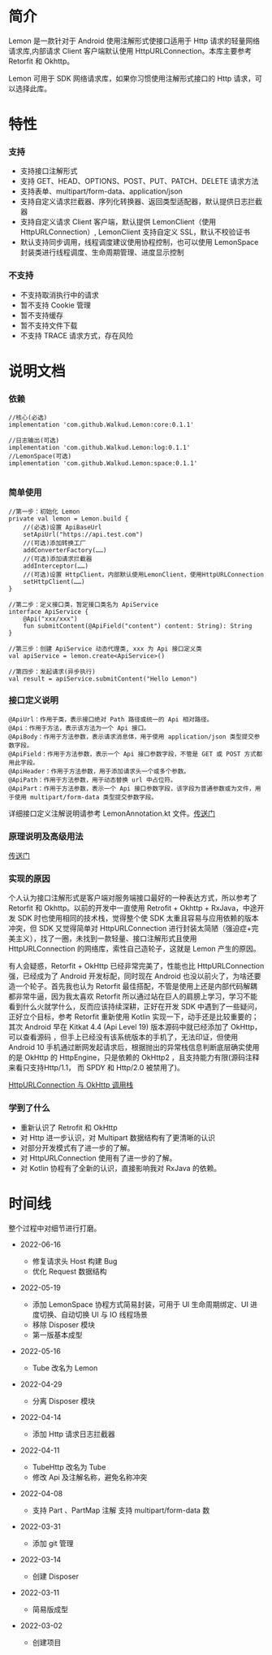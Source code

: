 # 简介
Lemon 是一款针对于 Android 使用注解形式使接口适用于 Http 请求的轻量网络请求库,内部请求 Client 客户端默认使用 HttpURLConnection。本库主要参考 Retorfit 和 Okhttp。

Lemon 可用于 SDK 网络请求库，如果你习惯使用注解形式接口的 Http 请求，可以选择此库。

# 特性

### 支持

* 支持接口注解形式
* 支持 GET、HEAD、OPTIONS、POST、PUT、PATCH、DELETE 请求方法
* 支持表单、multipart/form-data、application/json
* 支持自定义请求拦截器、序列化转换器、返回类型适配器，默认提供日志拦截器
* 支持自定义请求 Client 客户端，默认提供 LemonClient（使用HttpURLConnection）, LemonClient 支持自定义 SSL，默认不校验证书
* 默认支持同步调用，线程调度建议使用协程控制，也可以使用 LemonSpace 封装类进行线程调度、生命周期管理、进度显示控制

### 不支持
* 不支持取消执行中的请求
* 暂不支持 Cookie 管理
* 暂不支持缓存
* 暂不支持文件下载
* 不支持 TRACE 请求方式，存在风险

# 说明文档

### 依赖

```
//核心(必选)
implementation 'com.github.Walkud.Lemon:core:0.1.1'

//日志输出(可选)
implementation 'com.github.Walkud.Lemon:log:0.1.1'
//LemonSpace(可选)
implementation 'com.github.Walkud.Lemon:space:0.1.1'


```

### 简单使用

```
//第一步：初始化 Lemon
private val lemon = Lemon.build {
    //(必选)设置 ApiBaseUrl
    setApiUrl("https://api.test.com")
    //(可选)添加转换工厂
    addConverterFactory(……)
    //(可选)添加请求拦截器
    addInterceptor(……)
    //(可选)设置 HttpClient，内部默认使用LemonClient，使用HttpURLConnection
    setHttpClient(……)
}

//第二步：定义接口类，暂定接口类名为 ApiService
interface ApiService {
    @Api("xxx/xxx") 
    fun submitContent(@ApiField("content") content: String): String
}

//第三步：创建 ApiService 动态代理类, xxx 为 Api 接口定义类
val apiService = lemon.create<ApiService>()

//第四步：发起请求(异步执行)
val result = apiService.submitContent("Hello Lemon")
```

### 接口定义说明

```
@ApiUrl：作用于类，表示接口绝对 Path 路径或统一的 Api 相对路径。
@Api：作用于方法，表示该方法为一个 Api 接口。
@ApiBody：作用于方法参数，表示请求消息体，用于使用 application/json 类型提交参数字段。
@ApiField：作用于方法参数，表示一个 Api 接口参数字段，不管是 GET 或 POST 方式都用此字段。
@ApiHeader：作用于方法参数，用于添加请求头一个或多个参数。
@ApiPath：作用于方法参数，用于动态替换 url 中占位符。
@ApiPart：作用于方法参数，表示一个 Api 接口参数字段，该字段为普通参数或为文件，用于使用 multipart/form-data 类型提交参数字段。

```

详细接口定义注解说明请参考 LemonAnnotation.kt 文件。[传送门](./lemon/src/main/java/com/lemon/http/LemonAnnotation.kt)

### 原理说明及高级用法

[传送门](./material/LemonAdvanced.md)

### 实现的原因
个人认为接口注解形式是客户端对服务端接口最好的一种表达方式，所以参考了 Retorfit 和 Okhttp。以前的开发中一直使用 Retrofit + Okhttp + RxJava，中途开发 SDK 时也使用相同的技术栈，觉得整个使 SDK 太重且容易与应用依赖的版本冲突，但 SDK 又觉得简单对 HttpURLConnection 进行封装太简陋（强迫症+完美主义），找了一圈，未找到一款轻量、接口注解形式且使用 HttpURLConnection 的网络库，索性自己造轮子，这就是 Lemon 产生的原因。

有人会疑惑，Retorfit + OkHttp 已经非常完美了，性能也比 HttpURLConnection 强，已经成为了 Android 开发标配，同时现在 Android 也没以前火了，为啥还要造一个轮子。首先我也认为 Retorfit 最佳搭配，不管是使用上还是内部代码解耦都非常牛逼，因为我太喜欢 Retorfit 所以通过站在巨人的肩膀上学习，学习不能看到什么火就学什么，反而应该持续深耕，正好在开发 SDK 中遇到了一些疑问，正好立个目标，参考 Retorfit 重新使用 Kotlin 实现一下，动手还是比较重要的；其次 Android 早在 Kitkat 4.4 (Api Level 19) 版本源码中就已经添加了 OkHttp，可以查看源码 ，但手上已经没有该系统版本的手机了，无法印证，但使用 Android 10 手机通过断网发起请求后，根据抛出的异常栈信息判断底层确实使用的是 OkHttp 的 HttpEngine，只是依赖的 OkHttp2 ，且支持能力有限(源码注释来看只支持Http/1.1， 而 SPDY 和 Http/2.0 被禁用了)。

[HttpURLConnection 与 OkHttp 调用栈](./material/OkHttpRelation.md)

### 学到了什么
* 重新认识了 Retrofit 和 OkHttp
* 对 Http 进一步认识，对 Multipart 数据结构有了更清晰的认识
* 对部分开发模式有了进一步的了解。
* 对 HttpURLConnection 使用有了进一步的了解。
* 对 Kotlin 协程有了全新的认识，直接影响我对 RxJava 的依赖。

# 时间线
整个过程中对细节进行打磨。

* 2022-06-16
    * 修复请求头 Host 构建 Bug
    * 优化 Request 数据结构

* 2022-05-19 
	* 添加 LemonSpace 协程方式简易封装，可用于 UI 生命周期绑定、UI 进度切换、自动切换 UI 与 IO 线程场景
	* 移除 Disposer 模块
	* 第一版基本成型
*  2022-05-16 
	*  Tube 改名为 Lemon
* 2022-04-29 
	* 分离 Disposer 模块
*  2022-04-14 
	*  添加 Http 请求日志拦截器
* 2022-04-11 
	* TubeHttp 改名为 Tube
	* 修改 Api 及注解名称，避免名称冲突
* 2022-04-08 
	* 支持 Part 、PartMap 注解 支持 multipart/form-data 数
* 2022-03-31 
	* 添加 git 管理
* 2022-03-14 
	* 创建 Disposer
* 2022-03-11 
	* 简易版成型
* 2022-03-02 
	* 创建项目
